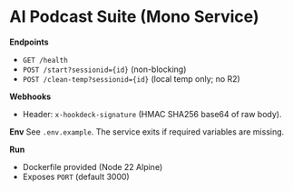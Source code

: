 # AI Podcast Suite (Mono Service)

**Endpoints**
- `GET /health`
- `POST /start?sessionid={id}`  (non-blocking)
- `POST /clean-temp?sessionid={id}` (local temp only; no R2)

**Webhooks**
- Header: `x-hookdeck-signature` (HMAC SHA256 base64 of raw body).

**Env**
See `.env.example`. The service exits if required variables are missing.

**Run**
- Dockerfile provided (Node 22 Alpine)
- Exposes `PORT` (default 3000)
